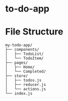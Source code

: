 # to-do-app


# File Structure

```
my-todo-app/
├── components/
│   ├── TodoList/
│   └── TodoItem/
├── pages/
│   ├── Home/
│   └── Completed/
├── store/
│   ├── todos.js
│   ├── reducer.js
│   └── actions.js
└── index.js
```
